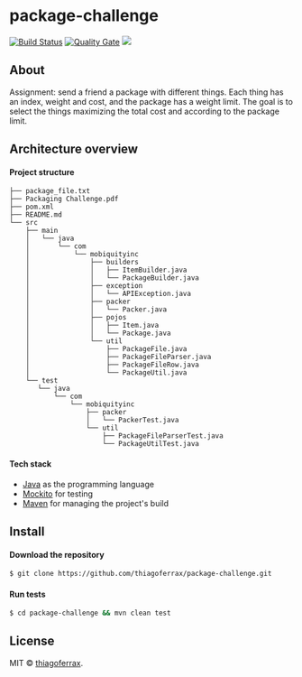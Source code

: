 # package-challenge
> 

[![Build Status](https://travis-ci.org/thiagoferrax/package-challenge.svg?branch=master)](https://travis-ci.org/thiagoferrax/package-challenge)
[![Quality Gate](https://sonarcloud.io/api/project_badges/measure?project=com.mobiquityinc%3Apackage-challenge&metric=alert_status)](https://sonarcloud.io/dashboard?id=com.mobiquityinc%3Apackage-challenge)
<a href="https://opensource.org/licenses/MIT"><img src="https://img.shields.io/badge/License-MIT-blue.svg"></a>

## About

Assignment: send a friend a package with different things. Each thing has an index, weight and cost, and the package has a weight limit. The goal is to select the things maximizing the total cost and according to the package limit.

## Architecture overview

#### Project structure
```
├── package_file.txt
├── Packaging Challenge.pdf
├── pom.xml
├── README.md
└── src
    ├── main
    │   └── java
    │       └── com
    │           └── mobiquityinc
    │               ├── builders
    │               │   ├── ItemBuilder.java
    │               │   └── PackageBuilder.java
    │               ├── exception
    │               │   └── APIException.java
    │               ├── packer
    │               │   └── Packer.java
    │               ├── pojos
    │               │   ├── Item.java
    │               │   └── Package.java
    │               └── util
    │                   ├── PackageFile.java
    │                   ├── PackageFileParser.java
    │                   ├── PackageFileRow.java
    │                   └── PackageUtil.java
    └── test
       └── java
           └── com
               └── mobiquityinc
                   ├── packer
                   │   └── PackerTest.java
                   └── util
                       ├── PackageFileParserTest.java
                       └── PackageUtilTest.java

```

#### Tech stack
* [Java](https://www.java.com/) as the programming language
* [Mockito](https://site.mockito.org/) for testing
* [Maven](https://maven.apache.org/) for managing the project's build

## Install
#### Download the repository
```sh
$ git clone https://github.com/thiagoferrax/package-challenge.git
```
#### Run tests
```sh
$ cd package-challenge && mvn clean test
```

## License

MIT © [thiagoferrax](https://github.com/thiagoferrax).
